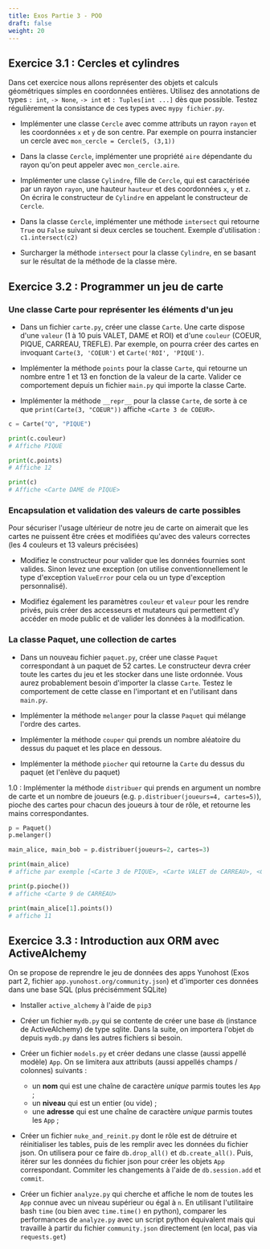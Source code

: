```yaml
---
title: Exos Partie 3 - POO
draft: false
weight: 20
---
```



## Exercice 3.1 : Cercles et cylindres

Dans cet exercice nous allons représenter des objets et calculs géométriques simples en coordonnées entières. Utilisez des annotations de types `: int`, `-> None`, `-> int` et `: Tuples[int ...]` dès que possible. Testez régulièrement la consistance de ces types avec `mypy fichier.py`.

- Implémenter une classe `Cercle` avec comme attributs un rayon `rayon` et les coordonnées `x` et `y` de son centre. Par exemple on pourra instancier un cercle avec `mon_cercle = Cercle(5, (3,1))`

- Dans la classe `Cercle`, implémenter une propriété `aire` dépendante du rayon qu'on peut appeler avec `mon_cercle.aire`.

- Implémenter une classe `Cylindre`, fille de `Cercle`, qui est caractérisée par un rayon `rayon`, une hauteur `hauteur` et des coordonnées `x`, `y` et `z`. On écrira le constructeur de `Cylindre` en appelant le constructeur de `Cercle`.

- Dans la classe `Cercle`, implémenter une méthode `intersect` qui retourne `True` ou `False` suivant si deux cercles se touchent. Exemple d'utilisation : `c1.intersect(c2)`

- Surcharger la méthode `intersect` pour la classe `Cylindre`, en se basant sur le résultat de la méthode de la classe mère.


## Exercice 3.2 : Programmer un jeu de carte

### Une classe Carte pour représenter les éléments d'un jeu

- Dans un fichier `carte.py`, créer une classe `Carte`. Une carte dispose d'une `valeur` (1 à 10 puis VALET, DAME et ROI) et d'une `couleur` (COEUR, PIQUE, CARREAU, TREFLE). Par exemple, on pourra créer des cartes en invoquant `Carte(3, 'COEUR')` et `Carte('ROI', 'PIQUE')`. 

- Implémenter la méthode `points` pour la classe `Carte`, qui retourne un nombre entre 1 et 13 en fonction de la valeur de la carte. Valider ce comportement depuis un fichier `main.py` qui importe la classe Carte.

- Implémenter la méthode `__repr__` pour la classe `Carte`, de sorte à ce que `print(Carte(3, "COEUR"))` affiche `<Carte 3 de COEUR>`.

```python
c = Carte("Q", "PIQUE")

print(c.couleur)
# Affiche PIQUE

print(c.points)
# Affiche 12

print(c)
# Affiche <Carte DAME de PIQUE>
```

### Encapsulation et validation des valeurs de carte possibles

Pour sécuriser l'usage ultérieur de notre jeu de carte on aimerait que les cartes ne puissent être crées et modifiées qu'avec des valeurs correctes (les 4 couleurs et 13 valeurs précisées)

- Modifiez le constructeur pour valider que les données fournies sont valides. Sinon levez une exception (on utilise conventionnellement le type d'exception `ValueError` pour cela ou un type d'exception personnalisé).

- Modifiez également les paramètres `couleur` et `valeur` pour les rendre privés, puis créer des accesseurs et mutateurs qui permettent d'y accéder en mode public et de valider les données à la modification.

### La classe Paquet, une collection de cartes

- Dans un nouveau fichier `paquet.py`, créer une classe `Paquet` correspondant à un paquet de 52 cartes. Le constructeur devra créer toute les cartes du jeu et les stocker dans une liste ordonnée. Vous aurez probablement besoin d'importer la classe `Carte`. Testez le comportement de cette classe en l'important et en l'utilisant dans `main.py`.

- Implémenter la méthode `melanger` pour la classe `Paquet` qui mélange l'ordre des cartes.

- Implémenter la méthode `couper` qui prends un nombre aléatoire du dessus du paquet et les place en dessous.

- Implémenter la méthode `piocher` qui retourne la `Carte` du dessus du paquet (et l'enlève du paquet)

1.0 : Implémenter la méthode `distribuer` qui prends en argument un nombre de carte et un nombre de joueurs (e.g. `p.distribuer(joueurs=4, cartes=5)`), pioche des cartes pour chacun des joueurs à tour de rôle, et retourne les mains correspondantes.


```python
p = Paquet()
p.melanger()

main_alice, main_bob = p.distribuer(joueurs=2, cartes=3)

print(main_alice)
# affiche par exemple [<Carte 3 de PIQUE>, <Carte VALET de CARREAU>, <Carte 1 de trefle>]

print(p.pioche())
# affiche <Carte 9 de CARREAU>

print(main_alice[1].points())
# affiche 11
```

## Exercice 3.3 : Introduction aux ORM avec ActiveAlchemy

On se propose de reprendre le jeu de données des apps Yunohost (Exos part 2, fichier `app.yunohost.org/community.json`) et d'importer ces données dans une base SQL (plus précisémment SQLite)

- Installer `active_alchemy` à l'aide de `pip3`

- Créer un fichier `mydb.py` qui se contente de créer une base `db` (instance de ActiveAlchemy) de type sqlite. Dans la suite, on importera l'objet `db` depuis `mydb.py` dans les autres fichiers si besoin.

- Créer un fichier `models.py` et créer dedans une classe (aussi appellé modèle) `App`. On se limitera aux attributs (aussi appellés champs / colonnes) suivants : 
    - un **nom** qui est une chaîne de caractère *unique* parmis toutes les `App` ;
    - un **niveau** qui est un entier (ou vide) ;
    - une **adresse** qui est une chaîne de caractère *unique* parmis toutes les `App` ;

- Créer un fichier `nuke_and_reinit.py` dont le rôle est de détruire et réinitialiser les tables, puis de les remplir avec les données du fichier json. On utilisera pour ce faire `db.drop_all()` et `db.create_all()`. Puis, itérer sur les données du fichier json pour créer les objets `App` correspondant. Commiter les changements à l'aide de `db.session.add` et `commit`.

- Créer un fichier `analyze.py` qui cherche et affiche le nom de toutes les `App` connue avec un niveau supérieur ou égal à `n`. En utilisant l'utilitaire bash `time` (ou bien avec `time.time()` en python), comparer les performances de `analyze.py` avec un script python équivalent mais qui travaille à partir du fichier `community.json` directement (en local, pas via `requests.get`)
